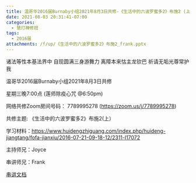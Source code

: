 ```yaml
---
title: 温哥华2016届Burnaby小组2021年8月3日共修-《生活中的六波罗蜜多2》布施2 (上）
date: 2021-08-03 20:31:41-07:00
categories:
  - 慧灯禅修班
tags:
  - 2016届
attachments: /f/up/《生活中的六波罗蜜多2》布施2_frank.pptx
---
```

诸法等性本基法界中 自现圆满三身游舞力 离障本来怙主龙钦巴 祈请无垢光尊常护我

温哥华2016届Burnaby小组2021年8月3日共修 

星期三晚7:00点 (莲师除疫心咒 @6:50pm)

网络共修Zoom房间号码： 7789995278 (<https://zoom.us/j/7789995278>)

共修主题: 《生活中的六波罗蜜多2》布施2(上）

学习材料：https://www.huidengzhiguang.com/index.php/huideng-jiangtang/fofa-jianxiu/2016-07-21-09-18-12/2311-l17072


主持师兄：Joyce

串讲师兄：Frank

[串讲文档](https://hdvblob.blob.core.windows.net/hdv/f/up/《生活中的六波罗蜜多2》布施2_frank.pptx)